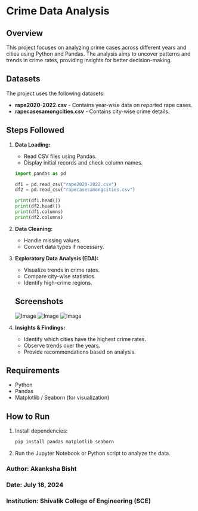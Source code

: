# Crime Data Analysis

## Overview
This project focuses on analyzing crime cases across different years and cities using Python and Pandas. The analysis aims to uncover patterns and trends in crime rates, providing insights for better decision-making.

## Datasets
The project uses the following datasets:
- **rape2020-2022.csv** - Contains year-wise data on reported rape cases.
- **rapecasesamongcities.csv** - Contains city-wise crime details.

## Steps Followed
1. **Data Loading:**
   - Read CSV files using Pandas.
   - Display initial records and check column names.
   ```python
   import pandas as pd
   
   df1 = pd.read_csv("rape2020-2022.csv")
   df2 = pd.read_csv("rapecasesamongcities.csv")
   
   print(df1.head())
   print(df2.head())
   print(df1.columns)
   print(df2.columns)
   ```

2. **Data Cleaning:**
   - Handle missing values.
   - Convert data types if necessary.

3. **Exploratory Data Analysis (EDA):**
   - Visualize trends in crime rates.
   - Compare city-wise statistics.
   - Identify high-crime regions.
   
   ## Screenshots
   ![Image](https://github.com/user-attachments/assets/e5a0a221-ba3d-46c1-b5db-3676acaf5399)
   ![Image](https://github.com/user-attachments/assets/ca929e7c-a282-4c50-b85a-bd7f9926a947)
   ![Image](https://github.com/user-attachments/assets/438aa887-de36-404a-b7f3-200669684ab9)
   
4. **Insights & Findings:**
   - Identify which cities have the highest crime rates.
   - Observe trends over the years.
   - Provide recommendations based on analysis.

## Requirements
- Python
- Pandas
- Matplotlib / Seaborn (for visualization)

## How to Run
1. Install dependencies:
   ```bash
   pip install pandas matplotlib seaborn
   ```
2. Run the Jupyter Notebook or Python script to analyze the data.

### Author: **Akanksha Bisht**  
### Date: **July 18, 2024**  
### Institution: **Shivalik College of Engineering (SCE)**  

